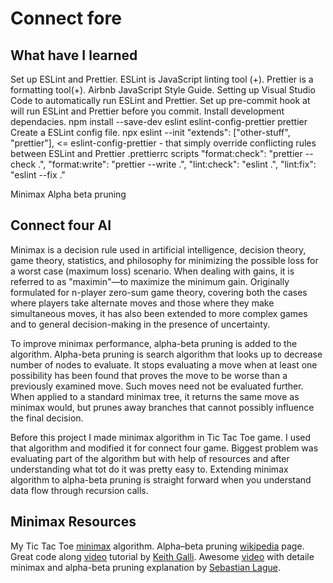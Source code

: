 # Connect fore

## What have I learned

Set up ESLint and Prettier. ESLint is JavaScript linting tool (+). Prettier is a formatting tool(+).
Airbnb JavaScript Style Guide.
Setting up Visual Studio Code to automatically run ESLint and Prettier.
Set up pre-commit hook at will run ESLint and Prettier before you commit.
Install development dependacies.
npm install --save-dev eslint eslint-config-prettier prettier
Create a ESLint config file.
npx eslint --init
"extends": ["other-stuff", "prettier"], <= eslint-config-prettier - that simply override conflicting rules between ESLint and Prettier
.prettierrc
scripts
"format:check": "prettier --check .",
"format:write": "prettier --write .",
"lint:check": "eslint .",
"lint:fix": "eslint --fix ."

Minimax
Alpha beta pruning

## Connect four AI

Minimax is a decision rule used in artificial intelligence, decision theory, game theory, statistics, and philosophy for minimizing the possible loss for a worst case (maximum loss) scenario. When dealing with gains, it is referred to as "maximin"—to maximize the minimum gain. Originally formulated for n-player zero-sum game theory, covering both the cases where players take alternate moves and those where they make simultaneous moves, it has also been extended to more complex games and to general decision-making in the presence of uncertainty.

To improve minimax performance, alpha-beta pruning is added to the algorithm. Alpha-beta pruning is search algorithm that looks up to decrease number of nodes to evaluate. It stops evaluating a move when at least one possibility has been found that proves the move to be worse than a previously examined move. Such moves need not be evaluated further. When applied to a standard minimax tree, it returns the same move as minimax would, but prunes away branches that cannot possibly influence the final decision.

Before this project I made minimax algorithm in Tic Tac Toe game. I used that algorithm and modified it for connect four game. Biggest problem was evaluating part of the algorithm but with help of resources and after understanding what tot do it was pretty easy to. Extending minimax algorithm to alpha-beta pruning is straight forward when you understand data flow through recursion calls.

## Minimax Resources

My Tic Tac Toe [minimax](https://github.com/mojotron/tic-tac-toe/blob/main/JS/ticTacToeMinimax.js) algorithm.
Alpha–beta pruning [wikipedia](https://en.wikipedia.org/wiki/Alpha%E2%80%93beta_pruning) page.
Great code along [video](https://www.youtube.com/watch?v=MMLtza3CZFM) tutorial by [Keith Galli](https://github.com/KeithGalli).
Awesome [video](https://www.youtube.com/watch?v=l-hh51ncgDI) with detaile minimax and alpha-beta pruning explanation by [Sebastian Lague](https://github.com/SebLague).
